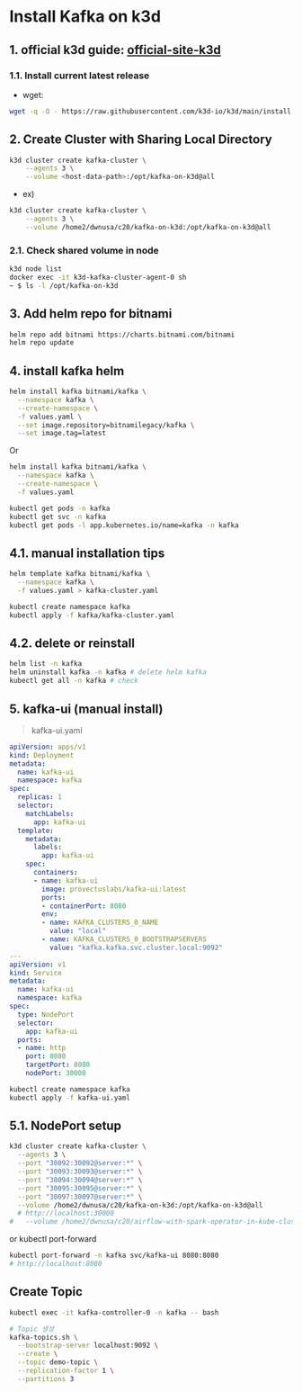 # Install Kafka on k3d

## 1. official k3d guide: [official-site-k3d]
[official-site-k3d]:https://k3d.io/stable/#releases
### 1.1. Install current latest release
- wget: 
```bash
wget -q -O - https://raw.githubusercontent.com/k3d-io/k3d/main/install.sh | bash
```

## 2. Create Cluster with Sharing Local Directory
```bash
k3d cluster create kafka-cluster \
    --agents 3 \
    --volume <host-data-path>:/opt/kafka-on-k3d@all 
```
- ex)
```bash
k3d cluster create kafka-cluster \
    --agents 3 \
    --volume /home2/dwnusa/c20/kafka-on-k3d:/opt/kafka-on-k3d@all 
```

### 2.1. Check shared volume in node
```bash
k3d node list
docker exec -it k3d-kafka-cluster-agent-0 sh
~ $ ls -l /opt/kafka-on-k3d
```
## 3. Add helm repo for bitnami
```bash
helm repo add bitnami https://charts.bitnami.com/bitnami
helm repo update
```

## 4. install kafka helm
```bash
helm install kafka bitnami/kafka \
  --namespace kafka \
  --create-namespace \
  -f values.yaml \
  --set image.repository=bitnamilegacy/kafka \
  --set image.tag=latest
```
Or
```bash
helm install kafka bitnami/kafka \
  --namespace kafka \
  --create-namespace \
  -f values.yaml
```
```bash
kubectl get pods -n kafka
kubectl get svc -n kafka
kubectl get pods -l app.kubernetes.io/name=kafka -n kafka
```

## 4.1. manual installation tips
```bash
helm template kafka bitnami/kafka \
  --namespace kafka \
  -f values.yaml > kafka-cluster.yaml

kubectl create namespace kafka
kubectl apply -f kafka/kafka-cluster.yaml
```

## 4.2. delete or reinstall
```bash
helm list -n kafka 
helm uninstall kafka -n kafka # delete helm kafka
kubectl get all -n kafka # check
```



## 5. kafka-ui (manual install)
> kafka-ui.yaml
```yaml
apiVersion: apps/v1
kind: Deployment
metadata:
  name: kafka-ui
  namespace: kafka
spec:
  replicas: 1
  selector:
    matchLabels:
      app: kafka-ui
  template:
    metadata:
      labels:
        app: kafka-ui
    spec:
      containers:
      - name: kafka-ui
        image: provectuslabs/kafka-ui:latest
        ports:
        - containerPort: 8080
        env:
        - name: KAFKA_CLUSTERS_0_NAME
          value: "local"
        - name: KAFKA_CLUSTERS_0_BOOTSTRAPSERVERS
          value: "kafka.kafka.svc.cluster.local:9092"
---
apiVersion: v1
kind: Service
metadata:
  name: kafka-ui
  namespace: kafka
spec:
  type: NodePort
  selector:
    app: kafka-ui
  ports:
  - name: http
    port: 8080
    targetPort: 8080
    nodePort: 30000
```
```bash
kubectl create namespace kafka
kubectl apply -f kafka-ui.yaml
```

## 5.1. NodePort setup
```bash
k3d cluster create kafka-cluster \
  --agents 3 \
  --port "30092:30092@server:*" \
  --port "30093:30093@server:*" \
  --port "30094:30094@server:*" \
  --port "30095:30095@server:*" \
  --port "30097:30097@server:*" \
  --volume /home2/dwnusa/c20/kafka-on-k3d:/opt/kafka-on-k3d@all
  # http://localhost:30000
#   --volume /home2/dwnusa/c20/airflow-with-spark-operator-in-kube-cluster/kafka-on-k3d:/opt/kafka-on-k3d@all
```
or kubectl port-forward
```bash
kubectl port-forward -n kafka svc/kafka-ui 8080:8080
# http://localhost:8080
```


## Create Topic 
```bash
kubectl exec -it kafka-controller-0 -n kafka -- bash

# Topic 생성
kafka-topics.sh \
  --bootstrap-server localhost:9092 \
  --create \
  --topic demo-topic \
  --replication-factor 1 \
  --partitions 3
```